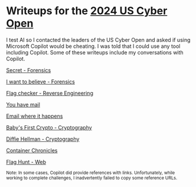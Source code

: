 # Writeups for the [2024 US Cyber Open](https://www.uscybergames.com/)

I test AI so I contacted the leaders of the US Cyber Open and asked if using Microsoft Copilot would be cheating.  I was told that I could use any tool including Copilot.  Some of these writeups include my conversations with Copilot.  

[Secret - Forensics](secret.md)

[I want to believe - Forensics](i_want_to_believe.md)

[Flag checker - Reverse Engineering](flag_checker.md)

[You have mail](you_have_mail.md)

[Email where it happens](email_where_it_happens_pcap.md)

[Baby's First Crypto - Cryptography](babys_first_rsa_crypto.md)

[Diffie Hellman - Cryptography](diffie_hellman.md)

[Container Chronicles]()

[Flag Hunt - Web]()

<small>Note:  In some cases, Copilot did provide references with links.  Unfortunately, while working to complete challenges, I inadvertently failed to copy some reference URLs.</small>

